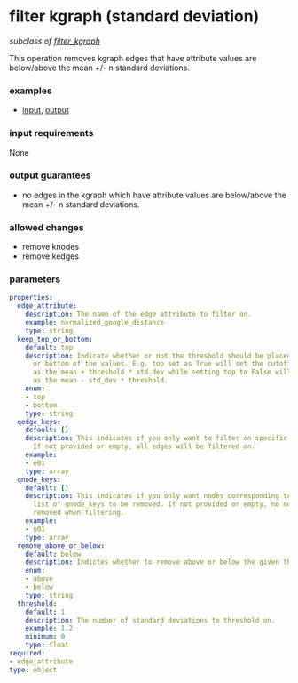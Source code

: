 # filter kgraph (standard deviation)

_subclass of [filter_kgraph](./filter_kgraph.md)_

This operation removes kgraph edges that have attribute values are below/above the mean +/- n standard deviations.

### examples

- [input](../examples/fill_and_filter/messages/05_filtered_kgraph_stat_input.json), [output](../examples/fill_and_filter/messages/06_filtered_kgraph_std_dev_output.json)

### input requirements

None

### output guarantees

- no edges in the kgraph which have attribute values are below/above the mean +/- n standard deviations.

### allowed changes

- remove knodes
- remove kedges

### parameters

```yaml
properties:
  edge_attribute:
    description: The name of the edge attribute to filter on.
    example: normalized_google_distance
    type: string
  keep_top_or_bottom:
    default: top
    description: Indicate whether or not the threshold should be placed in the top
      or bottom of the values. E.g. top set as True will set the cutoff for filtering
      as the mean + threshold * std_dev while setting top to False will set the cutoff
      as the mean - std_dev * threshold.
    enum:
    - top
    - bottom
    type: string
  qedge_keys:
    default: []
    description: This indicates if you only want to filter on specific edge_keys.
      If not provided or empty, all edges will be filtered on.
    example:
    - e01
    type: array
  qnode_keys:
    default: []
    description: This indicates if you only want nodes corresponding to a specific
      list of qnode_keys to be removed. If not provided or empty, no nodes will be
      removed when filtering.
    example:
    - n01
    type: array
  remove_above_or_below:
    default: below
    description: Indictes whether to remove above or below the given threshold.
    enum:
    - above
    - below
    type: string
  threshold:
    default: 1
    description: The number of standard deviations to threshold on.
    example: 1.2
    minimum: 0
    type: float
required:
- edge_attribute
type: object
```
